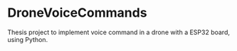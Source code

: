 # DroneVoiceCommands
Thesis project to implement voice command in a drone with a ESP32 board, using Python.

